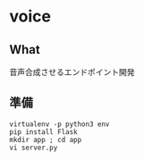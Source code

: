 # voice

## What

音声合成させるエンドポイント開発

## 準備
```
virtualenv -p python3 env
pip install Flask
mkdir app ; cd app
vi server.py
```

